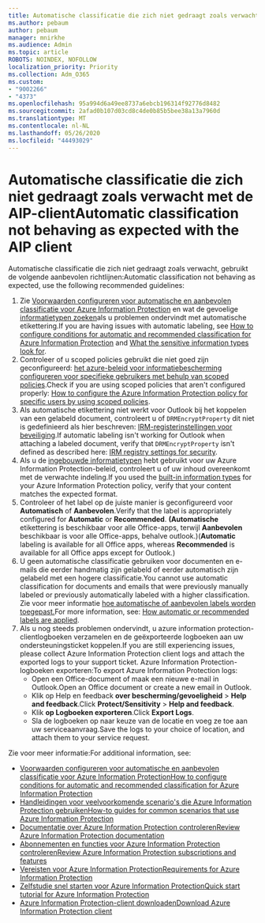 ```yaml
---
title: Automatische classificatie die zich niet gedraagt zoals verwacht met de AIP-client
ms.author: pebaum
author: pebaum
manager: mnirkhe
ms.audience: Admin
ms.topic: article
ROBOTS: NOINDEX, NOFOLLOW
localization_priority: Priority
ms.collection: Adm_O365
ms.custom:
- "9002266"
- "4373"
ms.openlocfilehash: 95a994d6a49ee8737a6ebcb196314f92776d8482
ms.sourcegitcommit: 2afad0b107d03cd8c4de0b85b5bee38a13a7960d
ms.translationtype: MT
ms.contentlocale: nl-NL
ms.lasthandoff: 05/26/2020
ms.locfileid: "44493029"
---
```

# <a name="automatic-classification-not-behaving-as-expected-with-the-aip-client"></a><span data-ttu-id="2d22a-102">Automatische classificatie die zich niet gedraagt zoals verwacht met de AIP-client</span><span class="sxs-lookup"><span data-stu-id="2d22a-102">Automatic classification not behaving as expected with the AIP client</span></span>

<span data-ttu-id="2d22a-103">Automatische classificatie die zich niet gedraagt zoals verwacht, gebruikt de volgende aanbevolen richtlijnen:</span><span class="sxs-lookup"><span data-stu-id="2d22a-103">Automatic classification not behaving as expected, use the following recommended guidelines:</span></span>

1. <span data-ttu-id="2d22a-104">Zie [Voorwaarden configureren voor automatische en aanbevolen classificatie voor Azure Information Protection](https://docs.microsoft.com/azure/information-protection/configure-policy-classification) en wat de gevoelige [informatietypen zoeken](https://docs.microsoft.com/office365/securitycompliance/what-the-sensitive-information-types-look-for)als u problemen ondervindt met automatische etikettering.</span><span class="sxs-lookup"><span data-stu-id="2d22a-104">If you are having issues with automatic labeling, see [How to configure conditions for automatic and recommended classification for Azure Information Protection](https://docs.microsoft.com/azure/information-protection/configure-policy-classification) and [What the sensitive information types look for](https://docs.microsoft.com/office365/securitycompliance/what-the-sensitive-information-types-look-for).</span></span>
2. <span data-ttu-id="2d22a-105">Controleer of u scoped policies gebruikt die niet goed zijn geconfigureerd: [het azure-beleid voor informatiebescherming configureren voor specifieke gebruikers met behulp van scoped policies](https://docs.microsoft.com/azure/information-protection/configure-policy-scope).</span><span class="sxs-lookup"><span data-stu-id="2d22a-105">Check if you are using scoped policies that aren't configured properly: [How to configure the Azure Information Protection policy for specific users by using scoped policies](https://docs.microsoft.com/azure/information-protection/configure-policy-scope).</span></span>
3. <span data-ttu-id="2d22a-106">Als automatische etikettering niet werkt voor Outlook bij het koppelen van een gelabeld document, controleert u of `DRMEncryptProperty` dit niet is gedefinieerd als hier beschreven: [IRM-registerinstellingen voor beveiliging](https://docs.microsoft.com/deployoffice/security/protect-sensitive-messages-and-documents-by-using-irm-in-office#office-2016-irm-registry-key-options).</span><span class="sxs-lookup"><span data-stu-id="2d22a-106">If automatic labeling isn't working for Outlook when attaching a labeled document, verify that `DRMEncryptProperty` isn't defined as described here: [IRM registry settings for security](https://docs.microsoft.com/deployoffice/security/protect-sensitive-messages-and-documents-by-using-irm-in-office#office-2016-irm-registry-key-options).</span></span>
4. <span data-ttu-id="2d22a-107">Als u de [ingebouwde informatietypen](https://support.office.com/article/What-the-sensitive-information-types-look-for-fd505979-76be-4d9f-b459-abef3fc9e86b) hebt gebruikt voor uw Azure Information Protection-beleid, controleert u of uw inhoud overeenkomt met de verwachte indeling.</span><span class="sxs-lookup"><span data-stu-id="2d22a-107">If you used the [built-in information types](https://support.office.com/article/What-the-sensitive-information-types-look-for-fd505979-76be-4d9f-b459-abef3fc9e86b) for your Azure Information Protection policy, verify that your content matches the expected format.</span></span>
5. <span data-ttu-id="2d22a-108">Controleer of het label op de juiste manier is geconfigureerd voor **Automatisch** of **Aanbevolen**.</span><span class="sxs-lookup"><span data-stu-id="2d22a-108">Verify that the label is appropriately configured for **Automatic** or **Recommended**.</span></span> <span data-ttu-id="2d22a-109">**(Automatische** etikettering is beschikbaar voor alle Office-apps, terwijl **Aanbevolen** beschikbaar is voor alle Office-apps, behalve outlook.)</span><span class="sxs-lookup"><span data-stu-id="2d22a-109">(**Automatic** labeling is available for all Office apps, whereas **Recommended** is available for all Office apps except for Outlook.)</span></span>
6. <span data-ttu-id="2d22a-110">U geen automatische classificatie gebruiken voor documenten en e-mails die eerder handmatig zijn gelabeld of eerder automatisch zijn gelabeld met een hogere classificatie.</span><span class="sxs-lookup"><span data-stu-id="2d22a-110">You cannot use automatic classification for documents and emails that were previously manually labeled or previously automatically labeled with a higher classification.</span></span>  <span data-ttu-id="2d22a-111">Zie voor meer informatie [hoe automatische of aanbevolen labels worden toegepast.](https://docs.microsoft.com/azure/information-protection/configure-policy-classification#how-automatic-or-recommended-labels-are-applied)</span><span class="sxs-lookup"><span data-stu-id="2d22a-111">For more information, see: [How automatic or recommended labels are applied](https://docs.microsoft.com/azure/information-protection/configure-policy-classification#how-automatic-or-recommended-labels-are-applied).</span></span>
7. <span data-ttu-id="2d22a-112">Als u nog steeds problemen ondervindt, u azure information protection-clientlogboeken verzamelen en de geëxporteerde logboeken aan uw ondersteuningsticket koppelen.</span><span class="sxs-lookup"><span data-stu-id="2d22a-112">If you are still experiencing issues, please collect Azure Information Protection client logs and attach the exported logs to your support ticket.</span></span> <span data-ttu-id="2d22a-113">Azure Information Protection-logboeken exporteren:</span><span class="sxs-lookup"><span data-stu-id="2d22a-113">To export Azure Information Protection logs:</span></span>
    - <span data-ttu-id="2d22a-114">Open een Office-document of maak een nieuwe e-mail in Outlook.</span><span class="sxs-lookup"><span data-stu-id="2d22a-114">Open an Office document or create a new email in Outlook.</span></span>
    - <span data-ttu-id="2d22a-115">Klik op Help en feedback **over bescherming/gevoeligheid**  >  **Help and feedback**.</span><span class="sxs-lookup"><span data-stu-id="2d22a-115">Click **Protect/Sensitivity** > **Help and feedback**.</span></span>
    - <span data-ttu-id="2d22a-116">Klik **op Logboeken exporteren**.</span><span class="sxs-lookup"><span data-stu-id="2d22a-116">Click **Export Logs**.</span></span>
    - <span data-ttu-id="2d22a-117">Sla de logboeken op naar keuze van de locatie en voeg ze toe aan uw serviceaanvraag.</span><span class="sxs-lookup"><span data-stu-id="2d22a-117">Save the logs to your choice of location, and attach them to your service request.</span></span>

<span data-ttu-id="2d22a-118">Zie voor meer informatie:</span><span class="sxs-lookup"><span data-stu-id="2d22a-118">For additional information, see:</span></span>

- [<span data-ttu-id="2d22a-119">Voorwaarden configureren voor automatische en aanbevolen classificatie voor Azure Information Protection</span><span class="sxs-lookup"><span data-stu-id="2d22a-119">How to configure conditions for automatic and recommended classification for Azure Information Protection</span></span>](https://docs.microsoft.com/azure/information-protection/configure-policy-classification)
- [<span data-ttu-id="2d22a-120">Handleidingen voor veelvoorkomende scenario's die Azure Information Protection gebruiken</span><span class="sxs-lookup"><span data-stu-id="2d22a-120">How-to guides for common scenarios that use Azure Information Protection</span></span>](https://docs.microsoft.com/azure/information-protection/how-to-guides)
- [<span data-ttu-id="2d22a-121">Documentatie over Azure Information Protection controleren</span><span class="sxs-lookup"><span data-stu-id="2d22a-121">Review Azure Information Protection documentation</span></span>](https://docs.microsoft.com/azure/information-protection/what-is-information-protection)
- [<span data-ttu-id="2d22a-122">Abonnementen en functies voor Azure Information Protection controleren</span><span class="sxs-lookup"><span data-stu-id="2d22a-122">Review Azure Information Protection subscriptions and features</span></span>](https://azure.microsoft.com/pricing/details/information-protection)
- [<span data-ttu-id="2d22a-123">Vereisten voor Azure Information Protection</span><span class="sxs-lookup"><span data-stu-id="2d22a-123">Requirements for Azure Information Protection</span></span>](https://docs.microsoft.com/azure/information-protection/get-started/requirements)
- [<span data-ttu-id="2d22a-124">Zelfstudie snel starten voor Azure Information Protection</span><span class="sxs-lookup"><span data-stu-id="2d22a-124">Quick start tutorial for Azure Information Protection</span></span>](https://docs.microsoft.com/azure/information-protection/get-started/infoprotect-quick-start-tutorial)
- [<span data-ttu-id="2d22a-125">Azure Information Protection-client downloaden</span><span class="sxs-lookup"><span data-stu-id="2d22a-125">Download Azure Information Protection client</span></span>](https://www.microsoft.com/download/details.aspx?id=53018)
